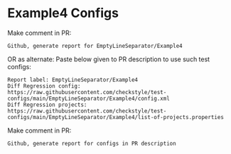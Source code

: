 # Example4 Configs
Make comment in PR:
```
Github, generate report for EmptyLineSeparator/Example4
```
OR as alternate:
Paste below given to PR description to use such test configs:
```
Report label: EmptyLineSeparator/Example4
Diff Regression config: https://raw.githubusercontent.com/checkstyle/test-configs/main/EmptyLineSeparator/Example4/config.xml
Diff Regression projects: https://raw.githubusercontent.com/checkstyle/test-configs/main/EmptyLineSeparator/Example4/list-of-projects.properties
```
Make comment in PR:
```
Github, generate report for configs in PR description
```
